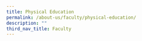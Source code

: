 ```yaml
---
title: Physical Education
permalink: /about-us/faculty/physical-education/
description: ""
third_nav_title: Faculty
---
```

